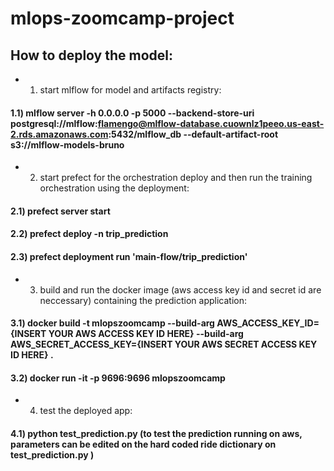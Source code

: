 # mlops-zoomcamp-project

## How to deploy the model:
* 1) start mlflow for model and artifacts registry:

#### 1.1) mlflow server -h 0.0.0.0 -p 5000 --backend-store-uri postgresql://mlflow:flamengo@mlflow-database.cuownlz1peeo.us-east-2.rds.amazonaws.com:5432/mlflow_db --default-artifact-root s3://mlflow-models-bruno

* 2) start prefect for the orchestration deploy and then run the training orchestration using the deployment:

#### 2.1) prefect server start

#### 2.2) prefect deploy -n trip_prediction

#### 2.3) prefect deployment run 'main-flow/trip_prediction'

* 3) build and run the docker image (aws access key id and secret id are neccessary) containing the prediction application:

#### 3.1) docker build -t mlopszoomcamp --build-arg AWS_ACCESS_KEY_ID={INSERT YOUR AWS ACCESS KEY ID HERE} --build-arg AWS_SECRET_ACCESS_KEY={INSERT YOUR AWS SECRET ACCESS KEY ID HERE} .

#### 3.2) docker run -it -p 9696:9696 mlopszoomcamp

* 4) test the deployed app:

#### 4.1) python test_prediction.py (to test the prediction running on aws, parameters can be edited on the hard coded ride dictionary on test_prediction.py )
